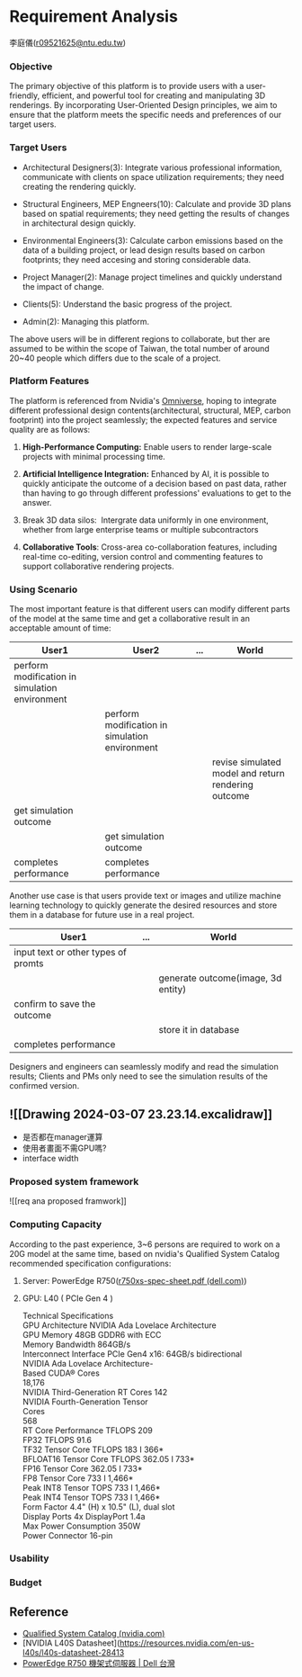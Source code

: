 # Requirement Analysis
李庭儀(r09521625@ntu.edu.tw)
### Objective

The primary objective of this platform is to provide users with a user-friendly, efficient, and powerful tool for creating and manipulating 3D renderings. By incorporating User-Oriented Design principles, we aim to ensure that the platform meets the specific needs and preferences of our target users.

### Target Users

- Architectural Designers(3): Integrate various professional information, communicate with clients on space utilization requirements; they need creating the rendering quickly.

- Structural Engineers, MEP Engneers(10): Calculate and provide 3D plans based on spatial requirements; they need getting the results of changes in architectural design quickly.

- Environmental Engineers(3): Calculate carbon emissions based on the data of a building project, or lead design results based on carbon footprints; they need accesing and storing considerable data.

- Project Manager(2): Manage project timelines and quickly understand the impact of change.

- Clients(5): Understand the basic progress of the project.

- Admin(2): Managing this platform.

The above users will be in different regions to collaborate, but ther are assumed to be within the scope of Taiwan, the total number of around 20~40 people which differs due to the scale of a project.

### Platform Features

The platform is referenced from Nvidia's [Omniverse](https://www.nvidia.com/zh-tw/omniverse/), hoping to integrate different professional design contents(architectural, structural, MEP, carbon footprint) into the project seamlessly; the expected features and service quality are as follows: 

1. **High-Performance Computing:** Enable users to render large-scale projects with minimal processing time. 

2. **Artificial Intelligence Integration:** Enhanced by AI, it is possible to quickly anticipate the outcome of a decision based on past data, rather than having to go through different professions' evaluations to get to the answer.

3. Break 3D data silos:  Intergrate data uniformly in one environment, whether from large enterprise teams or multiple subcontractors

4. **Collaborative Tools**:  Cross-area co-collaboration features, including real-time co-editing, version control and commenting features to support collaborative rendering projects.

### Using Scenario

The most important feature is that different users can modify different parts of the model at the same time and get a collaborative result in an acceptable amount of time:

| User1                                          | User2                                          | ... | World                                               |
| ---------------------------------------------- | ---------------------------------------------- | --- | --------------------------------------------------- |
| perform modification in simulation environment |                                                |     |                                                     |
|                                                | perform modification in simulation environment |     |                                                     |
|                                                |                                                |     | revise simulated model and return rendering outcome |
| get simulation outcome                         |                                                |     |                                                     |
|                                                | get simulation outcome                         |     |                                                     |
| completes performance                          | completes performance                          |     |                                                     |

Another use case is that users provide text or images and utilize machine learning technology to quickly generate the desired resources and store them in a database for future use in a real project.

| User1                               | ... | World                              |
| ----------------------------------- | --- | ---------------------------------- |
| input text or other types of promts |     |                                    |
|                                     |     | generate outcome(image, 3d entity) |
| confirm to save the outcome         |     |                                    |
|                                     |     | store it in database               |
| completes performance               |     |                                    |

Designers and engineers can seamlessly modify and read the simulation results; Clients and PMs only need to see the simulation results of the confirmed version.

![[Drawing 2024-03-07 23.23.14.excalidraw]]
- 
- 是否都在manager運算
- 使用者畫面不需GPU嗎?
- interface width
### Proposed system framework
![[req ana proposed framwork]]


### Computing Capacity
According to the past experience, 3~6 persons are required to work on a 20G model at the same time, based on nvidia's Qualified System Catalog recommended specification configurations:
1. Server: PowerEdge R750([r750xs-spec-sheet.pdf (dell.com)](https://i.dell.com/sites/csdocuments/Product_Docs/en/r750xs-spec-sheet.pdf))

1. GPU: L40 ( PCIe Gen 4 )
	
	Technical Specifications  
	GPU Architecture NVIDIA Ada Lovelace Architecture  
	GPU Memory 48GB GDDR6 with ECC  
	Memory Bandwidth 864GB/s  
	Interconnect Interface PCIe Gen4 x16: 64GB/s bidirectional  
	NVIDIA Ada Lovelace Architecture-  
	Based CUDA® Cores  
	18,176  
	NVIDIA Third-Generation RT Cores 142  
	NVIDIA Fourth-Generation Tensor  
	Cores  
	568  
	RT Core Performance TFLOPS 209  
	FP32 TFLOPS 91.6  
	TF32 Tensor Core TFLOPS 183 I 366*  
	BFLOAT16 Tensor Core TFLOPS 362.05 I 733*  
	FP16 Tensor Core 362.05 I 733*  
	FP8 Tensor Core 733 I 1,466*  
	Peak INT8 Tensor TOPS 733 I 1,466*  
	Peak INT4 Tensor TOPS 733 I 1,466*  
	Form Factor 4.4" (H) x 10.5" (L), dual slot  
	Display Ports 4x DisplayPort 1.4a  
	Max Power Consumption 350W  
	Power Connector 16-pin
### Usability

### Budget

## Reference
- [Qualified System Catalog (nvidia.com)](https://www.nvidia.com/en-us/data-center/data-center-gpus/qualified-system-catalog/?start=0&count=10&pageNumber=1&searchTerm=)
- [NVIDIA L40S Datasheet](https://resources.nvidia.com/en-us-l40s/l40s-datasheet-28413
- [PowerEdge R750 機架式伺服器 | Dell 台灣](https://www.dell.com/zh-tw/shop/ipovw/poweredge-r750#techspecs_section)

